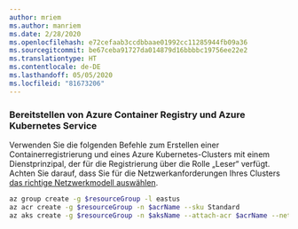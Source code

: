 ```yaml
---
author: mriem
ms.author: manriem
ms.date: 2/28/2020
ms.openlocfilehash: e72cefaab3ccdbbaae01992cc11285944fb09a36
ms.sourcegitcommit: be67ceba91727da014879d16bbbbc19756ee22e2
ms.translationtype: HT
ms.contentlocale: de-DE
ms.lasthandoff: 05/05/2020
ms.locfileid: "81673206"
---
```

### <a name="provision-azure-container-registry-and-azure-kubernetes-service"></a>Bereitstellen von Azure Container Registry und Azure Kubernetes Service

Verwenden Sie die folgenden Befehle zum Erstellen einer Containerregistrierung und eines Azure Kubernetes-Clusters mit einem Dienstprinzipal, der für die Registrierung über die Rolle „Leser“ verfügt. Achten Sie darauf, dass Sie für die Netzwerkanforderungen Ihres Clusters [das richtige Netzwerkmodell auswählen](/azure/aks/operator-best-practices-network#choose-the-appropriate-network-model).

```bash
az group create -g $resourceGroup -l eastus
az acr create -g $resourceGroup -n $acrName --sku Standard
az aks create -g $resourceGroup -n $aksName --attach-acr $acrName --network-plugin azure
```
